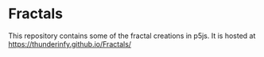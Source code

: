 # Fractals
This repository contains some of the fractal creations in p5js. It is hosted at https://thunderinfy.github.io/Fractals/
